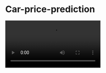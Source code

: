 # Car-price-prediction
<video align="right" alt="coding" width="300" src="https://github.com/Inderdev07/car-price-prediction/blob/main/WhatsApp%20Video%202023-04-27%20at%202.22.02%20PM.mp4">
